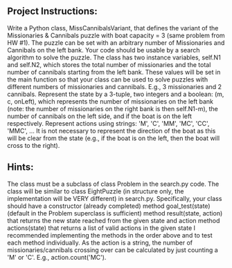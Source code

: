 ## Project Instructions:

Write a Python class, MissCannibalsVariant, that defines the variant of the Missionaries & Cannibals puzzle with boat capacity = 3 (same problem from HW #1). The puzzle can be set with an arbitrary number of Missionaries and Cannibals on the left bank. Your code should be usable by a search algorithm to solve the puzzle.
The class has two instance variables, self.N1 and self.N2, which stores the total number of missionaries and the total number of cannibals starting from the left bank. These values will be set in the main function so that your class can be used to solve puzzles with different numbers of missionaries and cannibals. E.g., 3 missionaries and 2 cannibals.
Represent the state by a 3-tuple, two integers and a boolean: (m, c, onLeft), which represents the number of missionaries on the left bank (note: the number of missionaries on the right bank is then self.N1-m), the number of cannibals on the left side, and if the boat is on the left respectively.
Represent actions using strings: 'M', 'C', 'MM', 'MC', 'CC', 'MMC', … It is not necessary to represent the direction of the boat as this will be clear from the state (e.g., if the boat is on the left, then the boat will cross to the right).

## Hints:

The class must be a subclass of class Problem in the search.py code.
The class will be similar to class EightPuzzle (in structure only, the implementation will be VERY different) in search.py. Specifically, your class should have a
constructor (already completed)
method goal_test(state) (default in the Problem superclass is sufficient)
method result(state, action) that returns the new state reached from the given state and action
method actions(state) that returns a list of valid actions in the given state
I recommended implementing the methods in the order above and to test each method individually.
As the action is a string, the number of missionaries/cannibals crossing over can be calculated by just counting a 'M' or 'C'. E.g., action.count('MC').
